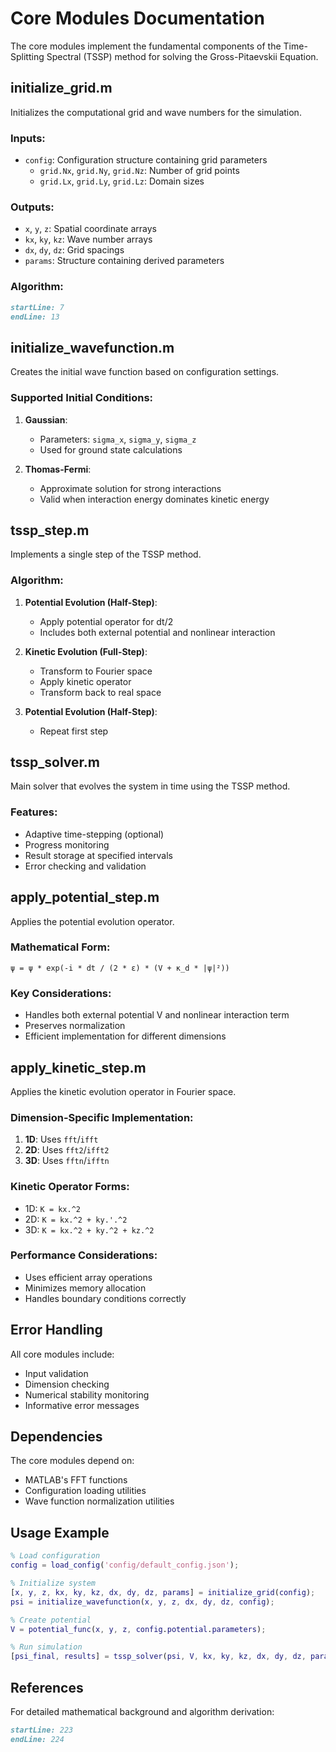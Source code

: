 
# Core Modules Documentation

The core modules implement the fundamental components of the Time-Splitting Spectral (TSSP) method for solving the Gross-Pitaevskii Equation.

## initialize_grid.m

Initializes the computational grid and wave numbers for the simulation.

### Inputs:
- `config`: Configuration structure containing grid parameters
  - `grid.Nx`, `grid.Ny`, `grid.Nz`: Number of grid points
  - `grid.Lx`, `grid.Ly`, `grid.Lz`: Domain sizes

### Outputs:
- `x`, `y`, `z`: Spatial coordinate arrays
- `kx`, `ky`, `kz`: Wave number arrays
- `dx`, `dy`, `dz`: Grid spacings
- `params`: Structure containing derived parameters

### Algorithm:
```markdown:algorithm.md
startLine: 7
endLine: 13
```

## initialize_wavefunction.m

Creates the initial wave function based on configuration settings.

### Supported Initial Conditions:
1. **Gaussian**:
   - Parameters: `sigma_x`, `sigma_y`, `sigma_z`
   - Used for ground state calculations
   
2. **Thomas-Fermi**:
   - Approximate solution for strong interactions
   - Valid when interaction energy dominates kinetic energy


## tssp_step.m

Implements a single step of the TSSP method.

### Algorithm:
1. **Potential Evolution (Half-Step)**:
   - Apply potential operator for dt/2
   - Includes both external potential and nonlinear interaction

2. **Kinetic Evolution (Full-Step)**:
   - Transform to Fourier space
   - Apply kinetic operator
   - Transform back to real space

3. **Potential Evolution (Half-Step)**:
   - Repeat first step


## tssp_solver.m

Main solver that evolves the system in time using the TSSP method.

### Features:
- Adaptive time-stepping (optional)
- Progress monitoring
- Result storage at specified intervals
- Error checking and validation

## apply_potential_step.m

Applies the potential evolution operator.

### Mathematical Form:
```
ψ = ψ * exp(-i * dt / (2 * ε) * (V + κ_d * |ψ|²))
```

### Key Considerations:
- Handles both external potential V and nonlinear interaction term
- Preserves normalization
- Efficient implementation for different dimensions

## apply_kinetic_step.m

Applies the kinetic evolution operator in Fourier space.

### Dimension-Specific Implementation:
1. **1D**: Uses `fft`/`ifft`
2. **2D**: Uses `fft2`/`ifft2`
3. **3D**: Uses `fftn`/`ifftn`

### Kinetic Operator Forms:
- 1D: `K = kx.^2`
- 2D: `K = kx.^2 + ky.'.^2`
- 3D: `K = kx.^2 + ky.^2 + kz.^2`

### Performance Considerations:
- Uses efficient array operations
- Minimizes memory allocation
- Handles boundary conditions correctly

## Error Handling

All core modules include:
- Input validation
- Dimension checking
- Numerical stability monitoring
- Informative error messages

## Dependencies

The core modules depend on:
- MATLAB's FFT functions
- Configuration loading utilities
- Wave function normalization utilities

## Usage Example

```matlab
% Load configuration
config = load_config('config/default_config.json');

% Initialize system
[x, y, z, kx, ky, kz, dx, dy, dz, params] = initialize_grid(config);
psi = initialize_wavefunction(x, y, z, dx, dy, dz, config);

% Create potential
V = potential_func(x, y, z, config.potential.parameters);

% Run simulation
[psi_final, results] = tssp_solver(psi, V, kx, ky, kz, dx, dy, dz, params, config, x, y, z);
```

## References

For detailed mathematical background and algorithm derivation:
```markdown:README.md
startLine: 223
endLine: 224
```
